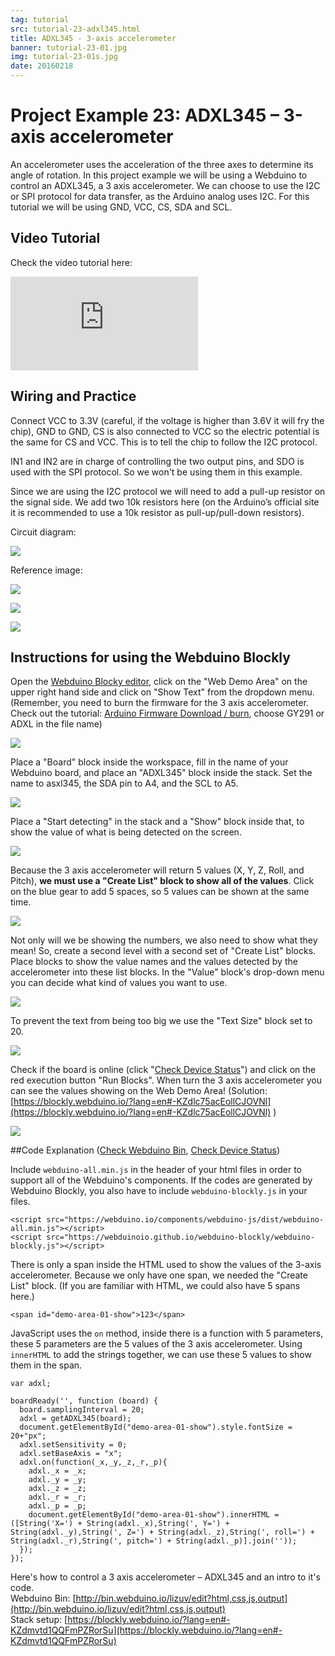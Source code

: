 ```yaml
---
tag: tutorial
src: tutorial-23-adxl345.html
title: ADXL345 - 3-axis accelerometer 
banner: tutorial-23-01.jpg
img: tutorial-23-01s.jpg
date: 20160218
---
```


<!-- @@master  = ../../_layout.html-->

<!-- @@block  =  meta-->

<title>Project Example 23: ADXL345 – 3-axis accelerometer :::: Webduino = Web × Arduino</title>

<meta name="description" content="An accelerometer uses the acceleration of the three axes to determine its angle of rotation. In this project example we will be using a Webduino to control an ADXL345, a 3 axis accelerometer. We can choose to use the I2C or SPI protocol for data transfer, as the Arduino analog uses I2C. For this tutorial we will be using GND, VCC, CS, SDA and SCL.">

<meta itemprop="description" content="An accelerometer uses the acceleration of the three axes to determine its angle of rotation. In this project example we will be using a Webduino to control an ADXL345, a 3 axis accelerometer. We can choose to use the I2C or SPI protocol for data transfer, as the Arduino analog uses I2C. For this tutorial we will be using GND, VCC, CS, SDA and SCL.">

<meta property="og:description" content="An accelerometer uses the acceleration of the three axes to determine its angle of rotation. In this project example we will be using a Webduino to control an ADXL345, a 3 axis accelerometer. We can choose to use the I2C or SPI protocol for data transfer, as the Arduino analog uses I2C. For this tutorial we will be using GND, VCC, CS, SDA and SCL.">

<meta property="og:title" content="Project Example 23: ADXL345 – 3-axis accelerometer" >

<meta property="og:url" content="https://webduino.io/tutorials/tutorial-23-adxl345.html">

<meta property="og:image" content="https://webduino.io/img/tutorials/tutorial-23-01s.jpg">

<meta itemprop="image" content="https://webduino.io/img/tutorials/tutorial-23-01s.jpg">

<include src="../_include-tutorials.html"></include>

<!-- @@close-->

<!-- @@block  =  preAndNext-->

<include src="../_include-tutorials-content.html"></include>

<!-- @@close-->

<!-- @@block  =  tutorials-->

# Project Example 23: ADXL345 – 3-axis accelerometer 

An accelerometer uses the acceleration of the three axes to determine its angle of rotation. In this project example we will be using a Webduino to control an ADXL345, a 3 axis accelerometer. We can choose to use the I2C or SPI protocol for data transfer, as the Arduino analog uses I2C. For this tutorial we will be using GND, VCC, CS, SDA and SCL.

<!-- <div class="buy-this">
	<span>三軸加速度計相關套件：<a href="https://webduino.io/buy/webduino-expansion-p.html" target="_blank">Webduino 擴充套件 P ( 支援 Fly )</a></span>
	<span>Webduino 開發板：<a href="https://webduino.io/buy/component-webduino-fly.html" target="_blank">Webduino Fly</a>、<a href="https://webduino.io/buy/component-webduino-uno-fly.html" target="_blank">Webduino Fly + Arduino UNO</a></span>
</div> -->

## Video Tutorial

<!-- 影片對應範例：[https://blockly.webduino.io/?&page=tutorials/adxl345-1](https://blockly.webduino.io/?&page=tutorials/adxl345-1)   -->
Check the video tutorial here: 
<iframe class="youtube" src="https://www.youtube.com/embed/SH4-Z7E1DZc" frameborder="0" allowfullscreen></iframe>

## Wiring and Practice

Connect VCC to 3.3V (careful, if the voltage is higher than 3.6V it will fry the chip), GND to GND, CS is also connected to VCC so the electric potential is the same for CS and VCC. This is to tell the chip to follow the I2C protocol. 

IN1 and IN2 are in charge of controlling the two output pins, and SDO is used with the SPI protocol. So we won't be using them in this example.

Since we are using the I2C protocol we will need to add a pull-up resistor on the signal side. We add two 10k resistors here (on the Arduino’s official site it is recommended to use a 10k resistor as pull-up/pull-down resistors).

Circuit diagram:

![](../../img/tutorials/tutorial-23-02.jpg)

Reference image:

![](../../img/tutorials/tutorial-23-03.jpg)

![](../../img/tutorials/tutorial-23-04.jpg)

![](../../img/tutorials/tutorial-23-05.jpg)

<!-- <div class="buy-this">
	<span>三軸加速度計相關套件：<a href="https://webduino.io/buy/webduino-expansion-p.html" target="_blank">Webduino 擴充套件 P ( 支援 Fly )</a></span>
	<span>Webduino 開發板：<a href="https://webduino.io/buy/component-webduino-fly.html" target="_blank">Webduino Fly</a>、<a href="https://webduino.io/buy/component-webduino-uno-fly.html" target="_blank">Webduino Fly + Arduino UNO</a></span>
</div> -->

## Instructions for using the Webduino Blockly

Open the [Webduino Blocky editor](https://blockly.webduino.io/?lang=en), click on the "Web Demo Area" on the upper right hand side and click on "Show Text" from the dropdown menu. (Remember, you need to burn the firmware for the 3 axis accelerometer. Check out the tutorial: [Arduino Firmware Download / burn](info-07-arduino-ino.html), choose GY291 or ADXL in the file name)

![](../../img/tutorials/en/tutorial-23-06.jpg)

Place a "Board" block inside the workspace, fill in the name of your Webduino board, and place an "ADXL345" block inside the stack. Set the name to asxl345, the SDA pin to A4, and the SCL to A5.

![](../../img/tutorials/en/tutorial-23-07.jpg)

Place a "Start detecting" in the stack and a "Show" block inside that, to show the value of what is being detected on the screen.

![](../../img/tutorials/en/tutorial-23-08.jpg)

Because the 3 axis accelerometer will return 5 values (X, Y, Z, Roll, and Pitch), **we must use a "Create List" block to show all of the values**. Click on the blue gear to add 5 spaces, so 5 values can be shown at the same time.

![](../../img/tutorials/en/tutorial-23-09.jpg)

Not only will we be showing the numbers, we also need to show what they mean! So, create a second level with a second set of "Create List" blocks. Place blocks to show the value names and the values detected by the accelerometer into these list blocks. In the "Value" block's drop-down menu you can decide what kind of values you want to use.

![](../../img/tutorials/en/tutorial-23-10.jpg)

To prevent the text from being too big we use the "Text Size" block set to 20.

![](../../img/tutorials/en/tutorial-23-11.jpg)

Check if the board is online (click "[Check Device Status](https://webduino.io/device.html)") and click on the red execution button "Run Blocks". When turn the 3 axis accelerometer you can see the values showing on the Web Demo Area! (Solution: [https://blockly.webduino.io/?lang=en#-KZdlc75acEollCJOVNl](https://blockly.webduino.io/?lang=en#-KZdlc75acEollCJOVNl) )

![](../../img/tutorials/en/tutorial-23-12.jpg)

##Code Explanation ([Check Webduino Bin](http://bin.webduino.io/lizuv/edit?html,css,js,output), [Check Device Status](https://webduino.io/device.html))

Include `webduino-all.min.js` in the header of your html files in order to support all of the Webduino's components. If the codes are generated by Webduino Blockly, you also have to include `webduino-blockly.js` in your files.

	<script src="https://webduino.io/components/webduino-js/dist/webduino-all.min.js"></script>
	<script src="https://webduinoio.github.io/webduino-blockly/webduino-blockly.js"></script>

There is only a span inside the HTML used to show the values of the 3-axis accelerometer. Because we only have one span, we needed the "Create List" block. (If you are familiar with HTML, we could also have 5 spans here.)

	<span id="demo-area-01-show">123</span>

JavaScript uses the `on` method, inside there is a function with 5 parameters, these 5 parameters are the 5 values of the 3 axis accelerometer. Using `innerHTML` to add the strings together, we can use these 5 values to show them in the span.

	var adxl;

	boardReady('', function (board) {
	  board.samplingInterval = 20;
	  adxl = getADXL345(board);
	  document.getElementById("demo-area-01-show").style.fontSize = 20+"px";
	  adxl.setSensitivity = 0;
	  adxl.setBaseAxis = "x";
	  adxl.on(function(_x,_y,_z,_r,_p){
	    adxl._x = _x;
	    adxl._y = _y;
	    adxl._z = _z;
	    adxl._r = _r;
	    adxl._p = _p;
	    document.getElementById("demo-area-01-show").innerHTML = ([String('X=') + String(adxl._x),String(', Y=') + String(adxl._y),String(', Z=') + String(adxl._z),String(', roll=') + String(adxl._r),String(', pitch=') + String(adxl._p)].join(''));
	  });
	});

Here's how to control a 3 axis accelerometer – ADXL345 and an intro to it's code.   
Webduino Bin: [http://bin.webduino.io/lizuv/edit?html,css,js,output](http://bin.webduino.io/lizuv/edit?html,css,js,output)  
Stack setup: [https://blockly.webduino.io/?lang=en#-KZdmvtd1QQFmPZRorSu](https://blockly.webduino.io/?lang=en#-KZdmvtd1QQFmPZRorSu)

<!-- ## 三軸加速度計的延伸教學：

[Webduino Blockly 課程 14-1：控制三軸加速度計](https://blockly.webduino.io/?lang=zh-hant&page=tutorials/adxl345-1#-K0pl9rB2TohBuBnorit)  
[Webduino Blockly 課程 14-2：旋轉角度旋轉圖片](https://blockly.webduino.io/?lang=zh-hant&page=tutorials/adxl345-2#-K0q9iZQIPc-9eLg9k2f)  
[Webduino Blockly 課程 14-3：旋轉角度點亮 LED 燈](https://blockly.webduino.io/?lang=zh-hant&page=tutorials/adxl345-3#-K0qEX3wukvZgtnn817T)  
[Webduino Blockly 課程 14-4：旋轉角度改變點矩陣圖形](https://blockly.webduino.io/?lang=zh-hant&page=tutorials/adxl345-4#-K0qKebEHBdfd19FzAvZ)

<div class="buy-this">
	<span>三軸加速度計相關套件：<a href="https://webduino.io/buy/webduino-expansion-p.html" target="_blank">Webduino 擴充套件 P ( 支援 Fly )</a></span>
	<span>Webduino 開發板：<a href="https://webduino.io/buy/component-webduino-fly.html" target="_blank">Webduino Fly</a>、<a href="https://webduino.io/buy/component-webduino-uno-fly.html" target="_blank">Webduino Fly + Arduino UNO</a></span>
</div> -->


<!-- @@close-->